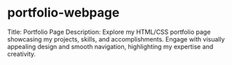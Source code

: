 # portfolio-webpage
Title: Portfolio Page  Description: Explore my HTML/CSS portfolio page showcasing my projects, skills, and accomplishments. Engage with visually appealing design and smooth navigation, highlighting my expertise and creativity.
